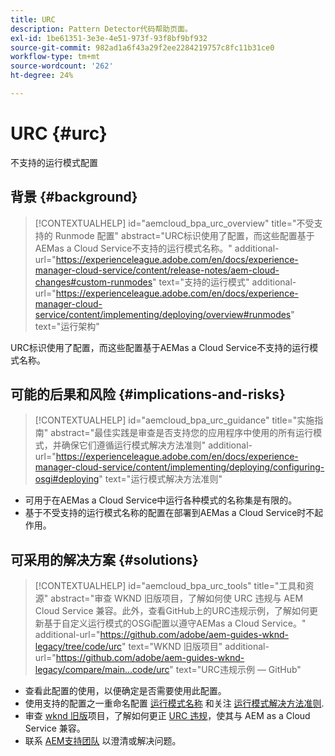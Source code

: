 ```yaml
---
title: URC
description: Pattern Detector代码帮助页面。
exl-id: 1be61351-3e3e-4e51-973f-93f8bf9bf932
source-git-commit: 982ad1a6f43a29f2ee2284219757c8fc11b31ce0
workflow-type: tm+mt
source-wordcount: '262'
ht-degree: 24%

---
```


# URC {#urc}

不支持的运行模式配置

## 背景 {#background}

>[!CONTEXTUALHELP]
>id="aemcloud_bpa_urc_overview"
>title="不受支持的 Runmode 配置"
>abstract="URC标识使用了配置，而这些配置基于AEMas a Cloud Service不支持的运行模式名称。"
>additional-url="https://experienceleague.adobe.com/en/docs/experience-manager-cloud-service/content/release-notes/aem-cloud-changes#custom-runmodes" text="支持的运行模式"
>additional-url="https://experienceleague.adobe.com/en/docs/experience-manager-cloud-service/content/implementing/deploying/overview#runmodes" text="运行架构"

URC标识使用了配置，而这些配置基于AEMas a Cloud Service不支持的运行模式名称。

## 可能的后果和风险 {#implications-and-risks}

>[!CONTEXTUALHELP]
>id="aemcloud_bpa_urc_guidance"
>title="实施指南"
>abstract="最佳实践是审查是否支持您的应用程序中使用的所有运行模式，并确保它们遵循运行模式解决方法准则"
>additional-url="https://experienceleague.adobe.com/en/docs/experience-manager-cloud-service/content/implementing/deploying/configuring-osgi#deploying" text="运行模式解决方法准则"

* 可用于在AEMas a Cloud Service中运行各种模式的名称集是有限的。
* 基于不受支持的运行模式名称的配置在部署到AEMas a Cloud Service时不起作用。

## 可采用的解决方案 {#solutions}

>[!CONTEXTUALHELP]
>id="aemcloud_bpa_urc_tools"
>title="工具和资源"
>abstract="审查 WKND 旧版项目，了解如何使 URC 违规与 AEM Cloud Service 兼容。此外，查看GitHub上的URC违规示例，了解如何更新基于自定义运行模式的OSGi配置以遵守AEMas a Cloud Service。"
>additional-url="https://github.com/adobe/aem-guides-wknd-legacy/tree/code/urc" text="WKND 旧版项目"
>additional-url="https://github.com/adobe/aem-guides-wknd-legacy/compare/main...code/urc" text="URC违规示例 — GitHub"

* 查看此配置的使用，以便确定是否需要使用此配置。
* 使用支持的配置之一重命名配置 [运行模式名称](https://experienceleague.adobe.com/en/docs/experience-manager-cloud-service/content/release-notes/aem-cloud-changes#custom-runmodes) 和关注 [运行模式解决方法准则](https://experienceleague.adobe.com/en/docs/experience-manager-cloud-service/content/implementing/deploying/configuring-osgi#runmode-resolution).
* 审查 [wknd 旧版](https://github.com/adobe/aem-guides-wknd-legacy/tree/code/urc)项目，了解如何更正 [URC 违规](https://github.com/adobe/aem-guides-wknd-legacy/compare/main...code/urc)，使其与 AEM as a Cloud Service 兼容。
* 联系 [AEM支持团队](https://helpx.adobe.com/cn/enterprise/using/support-for-experience-cloud.html) 以澄清或解决问题。
